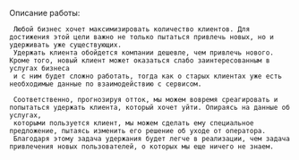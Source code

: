 Описание работы:     

     Любой бизнес хочет максимизировать количество клиентов. Для достижения этой цели важно не только пытаться привлечь новых, но и удерживать уже существующих. 
     Удержать клиента обойдется компании дешевле, чем привлечь нового. Кроме того, новый клиент может оказаться слабо заинтересованным в услугах бизнеса 
     и с ним будет сложно работать, тогда как о старых клиентах уже есть необходимые данные по взаимодействию с сервисом.

     Соответственно, прогнозируя отток, мы можем вовремя среагировать и попытаться удержать клиента, который хочет уйти. Опираясь на данные об услугах, 
     которыми пользуется клиент, мы можем сделать ему специальное предложение, пытаясь изменить его решение об уходе от оператора. 
     Благодаря этому задача удержания будет легче в реализации, чем задача привлечения новых пользователей, о которых мы еще ничего не знаем.
